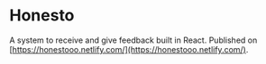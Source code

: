 # Honesto

A system to receive and give feedback built in React. Published on [https://honestooo.netlify.com/](https://honestooo.netlify.com/).
